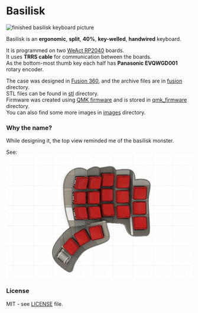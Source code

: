 # Basilisk

![finished basilisk keyboard picture](/images/finished3.jpeg)

Basilisk is an **ergonomic**, **split**, **40%**, **key-welled**, **handwired** keyboard.

It is programmed on two [WeAct RP2040](https://github.com/WeActStudio/WeActStudio.RP2040CoreBoard) boards.\
It uses **TRRS cable** for communication between the boards.\
As the bottom-most thumb key each half has **Panasonic EVQWGD001** rotary encoder.

The case was designed in [Fusion 360](https://www.autodesk.com/products/fusion-360/overview), and the archive files are in [fusion](/fusion/) directory.\
STL files can be found in [stl](/stl/) directory.\
Firmware was created using [QMK firmware](https://qmk.fm/) and is stored in [qmk_firmware](/qmk_firmware/) directory.\
You can also find some more images in [images](/images/) directory.

### Why the name?

While designing it, the top view reminded me of the basilisk monster.

See:
![top view render of the keyboard design](/images/design3.jpeg)

### License

MIT - see [LICENSE](/LICENSE) file.
